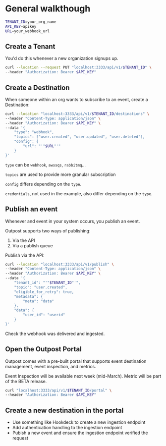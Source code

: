 # General walkthough

```sh
TENANT_ID=your_org_name
API_KEY=apikey
URL=your_webhook_url
```

## Create a Tenant

You'd do this whenever a new organization signups up.

```sh
curl --location --request PUT "localhost:3333/api/v1/$TENANT_ID" \
--header "Authorization: Bearer $API_KEY"
```

## Create a Destination

When someone within an org wants to subscribe to an event, create a Destination:

```sh
curl --location "localhost:3333/api/v1/$TENANT_ID/destinations" \
--header "Content-Type: application/json" \
--header "Authorization: Bearer $API_KEY" \
--data '{
    "type": "webhook",
    "topics": ["user.created", "user.updated", "user.deleted"],
    "config": {
        "url": "'"$URL"'"
    }
}'
```

`type` can be `webhook`, `awssqs`, `rabbitmq`...

`topics` are used to provide more granular subscription

`config` differs depending on the `type`.

`credentials`, not used in the example, also differ depending on the `type`.

## Publish an event

Whenever and event in your system occurs, you publish an event.

Outpost supports two ways of publishing:

1. Via the API
2. Via a publish queue

Publish via the API:

```sh
curl --location "localhost:3333/api/v1/publish" \
--header "Content-Type: application/json" \
--header "Authorization: Bearer $API_KEY" \
--data '{
    "tenant_id": "'"$TENANT_ID"'",
    "topic": "user.created",
    "eligible_for_retry": true,
    "metadata": {
        "meta": "data"
    },
    "data": {
        "user_id": "userid"
    }
}'
```

Check the webhook was delivered and ingested.

## Open the Outpost Portal

Outpost comes with a pre-built portal that supports event destination management, event inspection, and metrics.

Event Inspection will be available next week (mid-March). Metric will be part of the BETA release.

```sh
curl "localhost:3333/api/v1/$TENANT_ID/portal" \
--header "Authorization: Bearer $API_KEY"
```

## Create a new destination in the portal

- Use something like Hookdeck to create a new ingestion endpoint
- Add authentication handling to the ingestion endpoint
- Pubish a new event and ensure the ingestion endpoint verified the request
